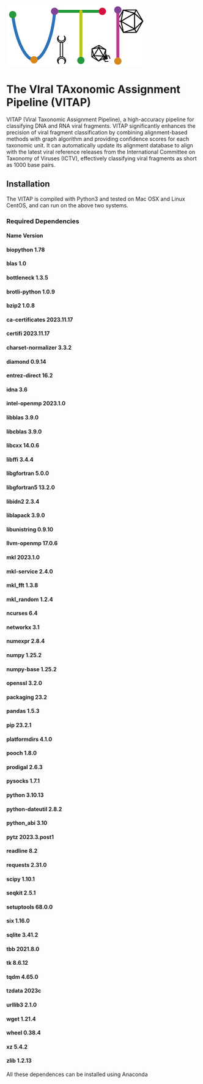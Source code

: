 ![logo](/images/logo.png)
# **The VIral TAxonomic Assignment Pipeline (VITAP)**
VITAP (Viral Taxonomic Assignment Pipeline), a high-accuracy pipeline for classifying DNA and RNA viral fragments. VITAP significantly enhances the precision of viral fragment classification by combining alignment-based methods with graph algorithm and providing confidence scores for each taxonomic unit. It can automatically update its alignment database to align with the latest viral reference releases from the International Committee on Taxonomy of Viruses (ICTV), effectively classifying viral fragments as short as 1000 base pairs.
## Installation
The VITAP is compiled with Python3 and tested on Mac OSX and Linux CentOS, and can run on the above two systems.
### Required Dependencies
#### Name               Version   
#### biopython          1.78
#### blas               1.0
#### bottleneck         1.3.5
#### brotli-python      1.0.9
#### bzip2              1.0.8
#### ca-certificates    2023.11.17
#### certifi            2023.11.17
#### charset-normalizer 3.3.2
#### diamond            0.9.14
#### entrez-direct      16.2
#### idna               3.6
#### intel-openmp       2023.1.0
#### libblas            3.9.0
#### libcblas           3.9.0
#### libcxx             14.0.6
#### libffi             3.4.4
#### libgfortran        5.0.0
#### libgfortran5       13.2.0
#### libidn2            2.3.4
#### liblapack          3.9.0
#### libunistring       0.9.10
#### llvm-openmp        17.0.6
#### mkl                2023.1.0
#### mkl-service        2.4.0
#### mkl_fft            1.3.8
#### mkl_random         1.2.4
#### ncurses            6.4
#### networkx           3.1
#### numexpr            2.8.4
#### numpy              1.25.2
#### numpy-base         1.25.2
#### openssl            3.2.0
#### packaging          23.2
#### pandas             1.5.3
#### pip                23.2.1
#### platformdirs       4.1.0
#### pooch              1.8.0
#### prodigal           2.6.3
#### pysocks            1.7.1
#### python             3.10.13
#### python-dateutil    2.8.2
#### python_abi         3.10
#### pytz               2023.3.post1
#### readline           8.2
#### requests           2.31.0
#### scipy              1.10.1
#### seqkit             2.5.1
#### setuptools         68.0.0
#### six                1.16.0
#### sqlite             3.41.2
#### tbb                2021.8.0
#### tk                 8.6.12
#### tqdm               4.65.0
#### tzdata             2023c
#### urllib3            2.1.0
#### wget               1.21.4
#### wheel              0.38.4
#### xz                 5.4.2
#### zlib               1.2.13

All these dependences can be installed using Anaconda
